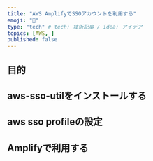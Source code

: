 ```yaml
---
title: "AWS AmplifyでSSOアカウントを利用する"
emoji: "🦔"
type: "tech" # tech: 技術記事 / idea: アイデア
topics: [AWS, ]
published: false
---
```


## 目的

## aws-sso-utilをインストールする
## aws sso profileの設定
## Amplifyで利用する